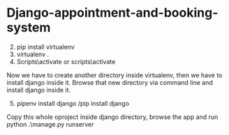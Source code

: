 # Django-appointment-and-booking-system


2. pip install virtualenv
3. virtualenv .
4. Scripts\activate or scripts\activate

Now we have to create another directory inside virtualenv, then we have to install django inside it. Browse that new directory via command line and install django inside it.

5. pipenv install django /pip install django

Copy this  whole oproject inside django directory, browse the app and run 
python .\manage.py runserver
